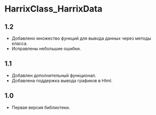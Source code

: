 HarrixClass_HarrixData
======================

1.2
---
 * Добавлено множество функций для вывода данных через методы класса.
 * Исправлены небольшие ошибки.

1.1
---
 * Добавлен дополнительный функционал.
 * Добавлена поддержка вывода графиков в Html.

1.0
---
 * Первая версия библиотеки.